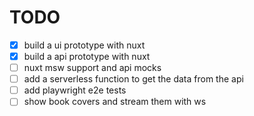 # TODO

- [x] build a ui prototype with nuxt
- [x] build a api prototype with nuxt
- [ ] nuxt msw support and api mocks
- [ ] add a serverless function to get the data from the api
- [ ] add playwright e2e tests
- [ ] show book covers and stream them with ws
